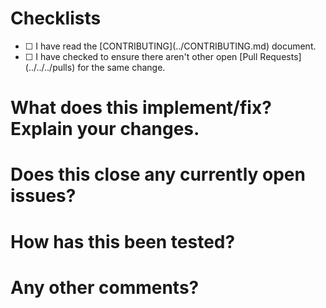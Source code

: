 # Checklists
<!-- PR作成時にチェックボックスにチェックを入れてください -->

- [ ] <!-- コントリビューティングガイドラインを読みました--> I have read the [CONTRIBUTING](../CONTRIBUTING.md) document.
- [ ] <!-- 同じ変更を要求するオープンなPRが無いことを確認しました --> I have checked to ensure there aren't other open [Pull Requests](../../../pulls) for the same change.

# What does this implement/fix? Explain your changes.
<!-- このPRはどんな機能改善/修正ですか？ -->


# Does this close any currently open issues?
<!-- このPRはオープンになっているissueをクローズしますか？ -->


# How has this been tested?
<!-- このPRはどのようにテストしましたか？ -->


# Any other comments?
<!-- その他コメントはありますか？ -->
